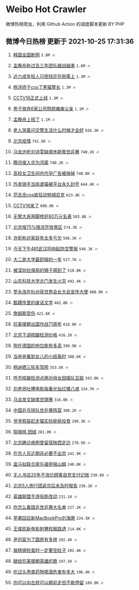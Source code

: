 # Weibo Hot Crawler 



微博热榜爬虫，利用 Github Action 的调度脚本更新 BY PHP 


## 微博今日热榜 更新于 2021-10-25 17:31:36 
1. [韩国全国断网](https://s.weibo.com/weibo?q=%23%E9%9F%A9%E5%9B%BD%E5%85%A8%E5%9B%BD%E6%96%AD%E7%BD%91%23&Refer=top) `3.8M 🔥` 

1. [孟晚舟称过去三年团队越战越勇](https://s.weibo.com/weibo?q=%23%E5%AD%9F%E6%99%9A%E8%88%9F%E7%A7%B0%E8%BF%87%E5%8E%BB%E4%B8%89%E5%B9%B4%E5%9B%A2%E9%98%9F%E8%B6%8A%E6%88%98%E8%B6%8A%E5%8B%87%23&Refer=top) `1.6M 🔥` 

1. [近六成年轻人只把钱花在刚需上](https://s.weibo.com/weibo?q=%23%E8%BF%91%E5%85%AD%E6%88%90%E5%B9%B4%E8%BD%BB%E4%BA%BA%E5%8F%AA%E6%8A%8A%E9%92%B1%E8%8A%B1%E5%9C%A8%E5%88%9A%E9%9C%80%E4%B8%8A%23&Refer=top) `1.3M 🔥` 

1. [杨洋终于cos了黑猫警长](https://s.weibo.com/weibo?q=%23%E6%9D%A8%E6%B4%8B%E7%BB%88%E4%BA%8Ecos%E4%BA%86%E9%BB%91%E7%8C%AB%E8%AD%A6%E9%95%BF%23&Refer=top) `1.3M 🔥` 

1. [CCTV16正式上线](https://s.weibo.com/weibo?q=%23CCTV16%E6%AD%A3%E5%BC%8F%E4%B8%8A%E7%BA%BF%23&Refer=top) `1.3M 🔥` 

1. [男子放弃6家公司照顾瘫痪父亲](https://s.weibo.com/weibo?q=%23%E7%94%B7%E5%AD%90%E6%94%BE%E5%BC%836%E5%AE%B6%E5%85%AC%E5%8F%B8%E7%85%A7%E9%A1%BE%E7%98%AB%E7%97%AA%E7%88%B6%E4%BA%B2%23&Refer=top) `1.1M 🔥` 

1. [孟晚舟上班了](https://s.weibo.com/weibo?q=%23%E5%AD%9F%E6%99%9A%E8%88%9F%E4%B8%8A%E7%8F%AD%E4%BA%86%23&Refer=top) `1.1M 🔥` 

1. [老人哭着问交警生活什么时候才会好](https://s.weibo.com/weibo?q=%23%E8%80%81%E4%BA%BA%E5%93%AD%E7%9D%80%E9%97%AE%E4%BA%A4%E8%AD%A6%E7%94%9F%E6%B4%BB%E4%BB%80%E4%B9%88%E6%97%B6%E5%80%99%E6%89%8D%E4%BC%9A%E5%A5%BD%23&Refer=top) `926.3K 🔥` 

1. [北京疫情](https://s.weibo.com/weibo?q=%23%E5%8C%97%E4%BA%AC%E7%96%AB%E6%83%85%23&Refer=top) `741.5K 🔥` 

1. [马龙许昕刘诗雯缺席休斯敦世乒赛](https://s.weibo.com/weibo?q=%23%E9%A9%AC%E9%BE%99%E8%AE%B8%E6%98%95%E5%88%98%E8%AF%97%E9%9B%AF%E7%BC%BA%E5%B8%AD%E4%BC%91%E6%96%AF%E6%95%A6%E4%B8%96%E4%B9%92%E8%B5%9B%23&Refer=top) `740.2K 🔥` 

1. [腾讯接入华为鸿蒙](https://s.weibo.com/weibo?q=%23%E8%85%BE%E8%AE%AF%E6%8E%A5%E5%85%A5%E5%8D%8E%E4%B8%BA%E9%B8%BF%E8%92%99%23&Refer=top) `740.2K 🔥` 

1. [高校女卫生间内代孕广告被抹掉](https://s.weibo.com/weibo?q=%23%E9%AB%98%E6%A0%A1%E5%A5%B3%E5%8D%AB%E7%94%9F%E9%97%B4%E5%86%85%E4%BB%A3%E5%AD%95%E5%B9%BF%E5%91%8A%E8%A2%AB%E6%8A%B9%E6%8E%89%23&Refer=top) `740.0K 🔥` 

1. [外卖骑手当街虐猫被平台永久封号](https://s.weibo.com/weibo?q=%23%E5%A4%96%E5%8D%96%E9%AA%91%E6%89%8B%E5%BD%93%E8%A1%97%E8%99%90%E7%8C%AB%E8%A2%AB%E5%B9%B3%E5%8F%B0%E6%B0%B8%E4%B9%85%E5%B0%81%E5%8F%B7%23&Refer=top) `644.4K 🔥` 

1. [范丞丞cos疯狂动物城尼克](https://s.weibo.com/weibo?q=%23%E8%8C%83%E4%B8%9E%E4%B8%9Ecos%E7%96%AF%E7%8B%82%E5%8A%A8%E7%89%A9%E5%9F%8E%E5%B0%BC%E5%85%8B%23&Refer=top) `623.4K 🔥` 

1. [CCTV16来了](https://s.weibo.comjavascript:void(0);) `600.0K 🔥` 

1. [无臂大哥用脚修好80万元名表](https://s.weibo.com/weibo?q=%23%E6%97%A0%E8%87%82%E5%A4%A7%E5%93%A5%E7%94%A8%E8%84%9A%E4%BF%AE%E5%A5%BD80%E4%B8%87%E5%85%83%E5%90%8D%E8%A1%A8%23&Refer=top) `583.8K 🔥` 

1. [北京按75%限流开放景区](https://s.weibo.com/weibo?q=%23%E5%8C%97%E4%BA%AC%E6%8C%8975%25%E9%99%90%E6%B5%81%E5%BC%80%E6%94%BE%E6%99%AF%E5%8C%BA%23&Refer=top) `574.3K 🔥` 

1. [许昕称对家庭有太多亏欠](https://s.weibo.com/weibo?q=%23%E8%AE%B8%E6%98%95%E7%A7%B0%E5%AF%B9%E5%AE%B6%E5%BA%AD%E6%9C%89%E5%A4%AA%E5%A4%9A%E4%BA%8F%E6%AC%A0%23&Refer=top) `566.3K 🔥` 

1. [今天下午4时武汉将响起防空警报](https://s.weibo.com/weibo?q=%23%E4%BB%8A%E5%A4%A9%E4%B8%8B%E5%8D%884%E6%97%B6%E6%AD%A6%E6%B1%89%E5%B0%86%E5%93%8D%E8%B5%B7%E9%98%B2%E7%A9%BA%E8%AD%A6%E6%8A%A5%23&Refer=top) `546.1K 🔥` 

1. [大二是大学最舒服的一年](https://s.weibo.com/weibo?q=%23%E5%A4%A7%E4%BA%8C%E6%98%AF%E5%A4%A7%E5%AD%A6%E6%9C%80%E8%88%92%E6%9C%8D%E7%9A%84%E4%B8%80%E5%B9%B4%23&Refer=top) `527.7K 🔥` 

1. [被深圳社保局的狮子萌到了](https://s.weibo.com/weibo?q=%23%E8%A2%AB%E6%B7%B1%E5%9C%B3%E7%A4%BE%E4%BF%9D%E5%B1%80%E7%9A%84%E7%8B%AE%E5%AD%90%E8%90%8C%E5%88%B0%E4%BA%86%23&Refer=top) `510.8K 🔥` 

1. [山东科技大学北门发生火灾](https://s.weibo.com/weibo?q=%23%E5%B1%B1%E4%B8%9C%E7%A7%91%E6%8A%80%E5%A4%A7%E5%AD%A6%E5%8C%97%E9%97%A8%E5%8F%91%E7%94%9F%E7%81%AB%E7%81%BE%23&Refer=top) `492.4K 🔥` 

1. [罗永浩在杭州获世界会长大会宣传大使](https://s.weibo.com/weibo?q=%23%E7%BD%97%E6%B0%B8%E6%B5%A9%E5%9C%A8%E6%9D%AD%E5%B7%9E%E8%8E%B7%E4%B8%96%E7%95%8C%E4%BC%9A%E9%95%BF%E5%A4%A7%E4%BC%9A%E5%AE%A3%E4%BC%A0%E5%A4%A7%E4%BD%BF%23&Refer=top) `480.9K 🔥` 

1. [甄嬛传里的废话文学](https://s.weibo.com/weibo?q=%23%E7%94%84%E5%AC%9B%E4%BC%A0%E9%87%8C%E7%9A%84%E5%BA%9F%E8%AF%9D%E6%96%87%E5%AD%A6%23&Refer=top) `462.8K 🔥` 

1. [詹姆斯受伤](https://s.weibo.com/weibo?q=%23%E8%A9%B9%E5%A7%86%E6%96%AF%E5%8F%97%E4%BC%A4%23&Refer=top) `421.6K 🔥` 

1. [抗美援朝出国作战71周年](https://s.weibo.com/weibo?q=%23%E6%8A%97%E7%BE%8E%E6%8F%B4%E6%9C%9D%E5%87%BA%E5%9B%BD%E4%BD%9C%E6%88%9871%E5%91%A8%E5%B9%B4%23&Refer=top) `418.8K 🔥` 

1. [北京下调核酸检测价格](https://s.weibo.com/weibo?q=%23%E5%8C%97%E4%BA%AC%E4%B8%8B%E8%B0%83%E6%A0%B8%E9%85%B8%E6%A3%80%E6%B5%8B%E4%BB%B7%E6%A0%BC%23&Refer=top) `416.2K 🔥` 

1. [狗在德国的地位能有多高](https://s.weibo.com/weibo?q=%23%E7%8B%97%E5%9C%A8%E5%BE%B7%E5%9B%BD%E7%9A%84%E5%9C%B0%E4%BD%8D%E8%83%BD%E6%9C%89%E5%A4%9A%E9%AB%98%23&Refer=top) `399.9K 🔥` 

1. [当爸爸看到女儿的小纸条时](https://s.weibo.com/weibo?q=%23%E5%BD%93%E7%88%B8%E7%88%B8%E7%9C%8B%E5%88%B0%E5%A5%B3%E5%84%BF%E7%9A%84%E5%B0%8F%E7%BA%B8%E6%9D%A1%E6%97%B6%23&Refer=top) `388.6K 🔥` 

1. [杨迪晒三轮车驾照](https://s.weibo.com/weibo?q=%23%E6%9D%A8%E8%BF%AA%E6%99%92%E4%B8%89%E8%BD%AE%E8%BD%A6%E9%A9%BE%E7%85%A7%23&Refer=top) `353.5K 🔥` 

1. [呼市核酸检测点两对母女因插队互殴](https://s.weibo.com/weibo?q=%23%E5%91%BC%E5%B8%82%E6%A0%B8%E9%85%B8%E6%A3%80%E6%B5%8B%E7%82%B9%E4%B8%A4%E5%AF%B9%E6%AF%8D%E5%A5%B3%E5%9B%A0%E6%8F%92%E9%98%9F%E4%BA%92%E6%AE%B4%23&Refer=top) `343.0K 🔥` 

1. [刘老师吐槽电影版春光灿烂猪八戒](https://s.weibo.com/weibo?q=%23%E5%88%98%E8%80%81%E5%B8%88%E5%90%90%E6%A7%BD%E7%94%B5%E5%BD%B1%E7%89%88%E6%98%A5%E5%85%89%E7%81%BF%E7%83%82%E7%8C%AA%E5%85%AB%E6%88%92%23&Refer=top) `324.7K 🔥` 

1. [马龙发文缺席世锦赛](https://s.weibo.com/weibo?q=%23%E9%A9%AC%E9%BE%99%E5%8F%91%E6%96%87%E7%BC%BA%E5%B8%AD%E4%B8%96%E9%94%A6%E8%B5%9B%23&Refer=top) `316.0K 🔥` 

1. [中国乒乓球队世乒赛阵容](https://s.weibo.com/weibo?q=%23%E4%B8%AD%E5%9B%BD%E4%B9%92%E4%B9%93%E7%90%83%E9%98%9F%E4%B8%96%E4%B9%92%E8%B5%9B%E9%98%B5%E5%AE%B9%23&Refer=top) `308.2K 🔥` 

1. [爷爷假装赶走猫实际偷偷投食](https://s.weibo.com/weibo?q=%23%E7%88%B7%E7%88%B7%E5%81%87%E8%A3%85%E8%B5%B6%E8%B5%B0%E7%8C%AB%E5%AE%9E%E9%99%85%E5%81%B7%E5%81%B7%E6%8A%95%E9%A3%9F%23&Refer=top) `299.3K 🔥` 

1. [猕猴桃 团结](https://s.weibo.com/weibo?q=%E7%8C%95%E7%8C%B4%E6%A1%83%20%E5%9B%A2%E7%BB%93&Refer=top) `281.0K 🔥` 

1. [北京确诊病例曾留宿陕西定边](https://s.weibo.com/weibo?q=%23%E5%8C%97%E4%BA%AC%E7%A1%AE%E8%AF%8A%E7%97%85%E4%BE%8B%E6%9B%BE%E7%95%99%E5%AE%BF%E9%99%95%E8%A5%BF%E5%AE%9A%E8%BE%B9%23&Refer=top) `270.5K 🔥` 

1. [在京人员近期非必要不出京](https://s.weibo.com/weibo?q=%23%E5%9C%A8%E4%BA%AC%E4%BA%BA%E5%91%98%E8%BF%91%E6%9C%9F%E9%9D%9E%E5%BF%85%E8%A6%81%E4%B8%8D%E5%87%BA%E4%BA%AC%23&Refer=top) `241.9K 🔥` 

1. [盒马拟联合家乐福举报山姆](https://s.weibo.com/weibo?q=%23%E7%9B%92%E9%A9%AC%E6%8B%9F%E8%81%94%E5%90%88%E5%AE%B6%E4%B9%90%E7%A6%8F%E4%B8%BE%E6%8A%A5%E5%B1%B1%E5%A7%86%23&Refer=top) `240.8K 🔥` 

1. [无人书店20年不涨价顾客自觉支付记账](https://s.weibo.com/weibo?q=%23%E6%97%A0%E4%BA%BA%E4%B9%A6%E5%BA%9720%E5%B9%B4%E4%B8%8D%E6%B6%A8%E4%BB%B7%E9%A1%BE%E5%AE%A2%E8%87%AA%E8%A7%89%E6%94%AF%E4%BB%98%E8%AE%B0%E8%B4%A6%23&Refer=top) `238.6K 🔥` 

1. [北京5人旅行团返京后未及时报告](https://s.weibo.com/weibo?q=%23%E5%8C%97%E4%BA%AC5%E4%BA%BA%E6%97%85%E8%A1%8C%E5%9B%A2%E8%BF%94%E4%BA%AC%E5%90%8E%E6%9C%AA%E5%8F%8A%E6%97%B6%E6%8A%A5%E5%91%8A%23&Refer=top) `236.1K 🔥` 

1. [英雄联盟手游技能改动](https://s.weibo.com/weibo?q=%23%E8%8B%B1%E9%9B%84%E8%81%94%E7%9B%9F%E6%89%8B%E6%B8%B8%E6%8A%80%E8%83%BD%E6%94%B9%E5%8A%A8%23&Refer=top) `231.1K 🔥` 

1. [你怎么看国乒世乒赛大名单](https://s.weibo.com/weibo?q=%23%E4%BD%A0%E6%80%8E%E4%B9%88%E7%9C%8B%E5%9B%BD%E4%B9%92%E4%B8%96%E4%B9%92%E8%B5%9B%E5%A4%A7%E5%90%8D%E5%8D%95%23&Refer=top) `227.2K 🔥` 

1. [苹果回应新MacBookPro刘海屏](https://s.weibo.com/weibo?q=%23%E8%8B%B9%E6%9E%9C%E5%9B%9E%E5%BA%94%E6%96%B0MacBookPro%E5%88%98%E6%B5%B7%E5%B1%8F%23&Refer=top) `224.5K 🔥` 

1. [王俊凯新电影刺猬校服路透](https://s.weibo.com/weibo?q=%23%E7%8E%8B%E4%BF%8A%E5%87%AF%E6%96%B0%E7%94%B5%E5%BD%B1%E5%88%BA%E7%8C%AC%E6%A0%A1%E6%9C%8D%E8%B7%AF%E9%80%8F%23&Refer=top) `214.0K 🔥` 

1. [尹司宸为了圆房有多拼](https://s.weibo.com/weibo?q=%23%E5%B0%B9%E5%8F%B8%E5%AE%B8%E4%B8%BA%E4%BA%86%E5%9C%86%E6%88%BF%E6%9C%89%E5%A4%9A%E6%8B%BC%23&Refer=top) `202.4K 🔥` 

1. [做肠镜检查时一定要空肚子](https://s.weibo.com/weibo?q=%23%E5%81%9A%E8%82%A0%E9%95%9C%E6%A3%80%E6%9F%A5%E6%97%B6%E4%B8%80%E5%AE%9A%E8%A6%81%E7%A9%BA%E8%82%9A%E5%AD%90%23&Refer=top) `202.4K 🔥` 

1. [献给抗美援朝英雄的歌](https://s.weibo.com/weibo?q=%23%E7%8C%AE%E7%BB%99%E6%8A%97%E7%BE%8E%E6%8F%B4%E6%9C%9D%E8%8B%B1%E9%9B%84%E7%9A%84%E6%AD%8C%23&Refer=top) `197.5K 🔥` 

1. [吃过头孢类药物喝酒危害有多大](https://s.weibo.com/weibo?q=%23%E5%90%83%E8%BF%87%E5%A4%B4%E5%AD%A2%E7%B1%BB%E8%8D%AF%E7%89%A9%E5%96%9D%E9%85%92%E5%8D%B1%E5%AE%B3%E6%9C%89%E5%A4%9A%E5%A4%A7%23&Refer=top) `196.4K 🔥` 

1. [你可以向左转可以朝前走但不能停留](https://s.weibo.com/weibo?q=%23%E4%BD%A0%E5%8F%AF%E4%BB%A5%E5%90%91%E5%B7%A6%E8%BD%AC%E5%8F%AF%E4%BB%A5%E6%9C%9D%E5%89%8D%E8%B5%B0%E4%BD%86%E4%B8%8D%E8%83%BD%E5%81%9C%E7%95%99%23&Refer=top) `189.9K 🔥` 

